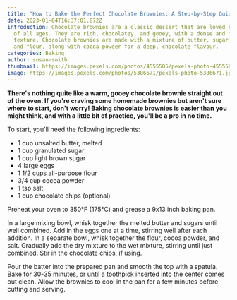 ```yaml
---
title: "How to Bake the Perfect Chocolate Brownies: A Step-by-Step Guide"
date: 2023-01-04T16:37:01.872Z
introduction: Chocolate brownies are a classic dessert that are loved by people
  of all ages. They are rich, chocolatey, and gooey, with a dense and fudgy
  texture. Chocolate brownies are made with a mixture of butter, sugar, eggs,
  and flour, along with cocoa powder for a deep, chocolate flavour.
categories: Baking
author: susan-smith
thumbnail: https://images.pexels.com/photos/4555505/pexels-photo-4555505.jpeg?auto=compress&cs=tinysrgb&w=1260&h=750&dpr=1
image: https://images.pexels.com/photos/5386671/pexels-photo-5386671.jpeg?auto=compress&cs=tinysrgb&w=1260&h=750&dpr=1
---
```

<!--StartFragment-->

**There's nothing quite like a warm, gooey chocolate brownie straight out of the oven. If you're craving some homemade brownies but aren't sure where to start, don't worry! Baking chocolate brownies is easier than you might think, and with a little bit of practice, you'll be a pro in no time.**

To start, you'll need the following ingredients:

* 1 cup unsalted butter, melted
* 1 cup granulated sugar
* 1 cup light brown sugar
* 4 large eggs
* 1 1/2 cups all-purpose flour
* 3/4 cup cocoa powder
* 1 tsp salt
* 1 cup chocolate chips (optional)

Preheat your oven to 350°F (175°C) and grease a 9x13 inch baking pan.

In a large mixing bowl, whisk together the melted butter and sugars until well combined. Add in the eggs one at a time, stirring well after each addition. In a separate bowl, whisk together the flour, cocoa powder, and salt. Gradually add the dry mixture to the wet mixture, stirring until just combined. Stir in the chocolate chips, if using.

Pour the batter into the prepared pan and smooth the top with a spatula. Bake for 30-35 minutes, or until a toothpick inserted into the center comes out clean. Allow the brownies to cool in the pan for a few minutes before cutting and serving.

<!--EndFragment-->